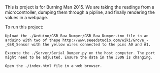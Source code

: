 This is project is for Burning Man 2015. We are taking the readings from a microcontroller, dumping them through a pipline, and finally rendering the values in a webpage. 

To run this project:

	Upload the ./Arduino/GSR_Raw_Dumper/GSR_Raw_Dumper.ino file to an arduino with two of these http://www.seeedstudio.com/wiki/Grove_-_GSR_Sensor with the yellow wires connected to the pins A0 and A1. 

	Execute the ./Server/Serial_Dumper.py on the host computer. The port might need to be adjusted. Ensure the data in the JSON is changing.

	Open the ./index.html file in a web browser.